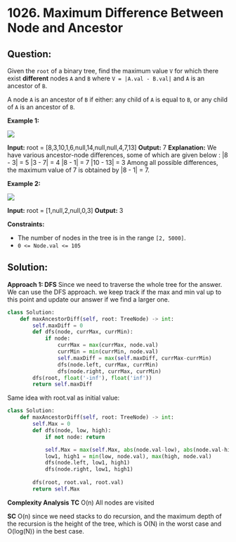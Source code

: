 
  

# 1026. Maximum Difference Between Node and Ancestor

## Question:

Given the  `root`  of a binary tree, find the maximum value  `V`  for which there exist  **different**  nodes  `A`  and  `B`  where  `V = |A.val - B.val|` and  `A`  is an ancestor of  `B`.

A node  `A`  is an ancestor of  `B`  if either: any child of  `A`  is equal to  `B`, or any child of  `A`  is an ancestor of  `B`.

**Example 1:**

![](https://assets.leetcode.com/uploads/2020/11/09/tmp-tree.jpg)

**Input:** root = [8,3,10,1,6,null,14,null,null,4,7,13]
**Output:** 7
**Explanation:** We have various ancestor-node differences, some of which are given below :
|8 - 3| = 5
|3 - 7| = 4
|8 - 1| = 7
|10 - 13| = 3
Among all possible differences, the maximum value of 7 is obtained by |8 - 1| = 7.

**Example 2:**

![](https://assets.leetcode.com/uploads/2020/11/09/tmp-tree-1.jpg)

**Input:** root = [1,null,2,null,0,3]
**Output:** 3

**Constraints:**

-   The number of nodes in the tree is in the range  `[2, 5000]`.
-   `0 <= Node.val <= 105`
## Solution:
**Approach 1: DFS**
Since we need to traverse the whole tree for the answer. We can use the DFS approach. we keep track if the max and min val up to this point and update our answer if we find a larger one.

```python
class Solution:
    def maxAncestorDiff(self, root: TreeNode) -> int:
        self.maxDiff = 0
        def dfs(node, currMax, currMin):
            if node:
                currMax = max(currMax, node.val)
                currMin = min(currMin, node.val)
                self.maxDiff = max(self.maxDiff, currMax-currMin)
                dfs(node.left, currMax, currMin)
                dfs(node.right, currMax, currMin)
        dfs(root, float('-inf'), float('inf'))
        return self.maxDiff
```
Same idea with root.val as initial value:
```python
class Solution:
    def maxAncestorDiff(self, root: TreeNode) -> int:
        self.Max = 0
        def dfs(node, low, high):    
            if not node: return

            self.Max = max(self.Max, abs(node.val-low), abs(node.val-high))
            low1, high1 = min(low, node.val), max(high, node.val)
            dfs(node.left, low1, high1)
            dfs(node.right, low1, high1)
                
        dfs(root, root.val, root.val)
        return self.Max
```
**Complexity Analysis**
**TC** 
O(n) All nodes are visited


**SC** 
O(n) since we need stacks to do recursion, and the maximum depth of the recursion is the height of the tree, which is O(N) in the worst case and O(log(N)) in the best case.
